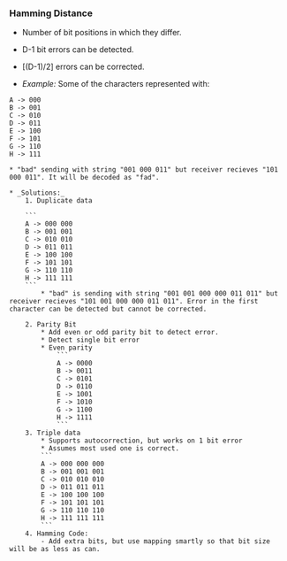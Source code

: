 ### Hamming Distance   
- Number of bit positions in which they differ.
- D-1 bit errors can be detected.
- [(D-1)/2] errors can be corrected.

- _Example:_ Some of the characters represented with:
```
A -> 000
B -> 001
C -> 010
D -> 011
E -> 100
F -> 101
G -> 110
H -> 111
```

    * "bad" sending with string "001 000 011" but receiver recieves "101 000 011". It will be decoded as "fad".

    * _Solutions:_     
        1. Duplicate data

        ```
        A -> 000 000
        B -> 001 001
        C -> 010 010
        D -> 011 011
        E -> 100 100
        F -> 101 101
        G -> 110 110
        H -> 111 111
        ```
            * "bad" is sending with string "001 001 000 000 011 011" but receiver recieves "101 001 000 000 011 011". Error in the first character can be detected but cannot be corrected. 

        2. Parity Bit
            * Add even or odd parity bit to detect error. 
            * Detect single bit error
            * Even parity
                ```
                A -> 0000
                B -> 0011
                C -> 0101
                D -> 0110
                E -> 1001
                F -> 1010
                G -> 1100
                H -> 1111
                ```
        3. Triple data
            * Supports autocorrection, but works on 1 bit error 
            * Assumes most used one is correct.
            ```
            A -> 000 000 000 
            B -> 001 001 001
            C -> 010 010 010
            D -> 011 011 011
            E -> 100 100 100
            F -> 101 101 101
            G -> 110 110 110
            H -> 111 111 111
            ```
        4. Hamming Code:
            - Add extra bits, but use mapping smartly so that bit size will be as less as can.
